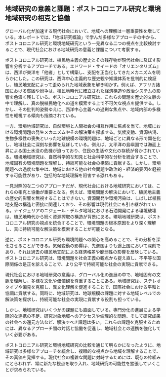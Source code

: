## 地域研究の意義と課題：ポストコロニアル研究と環境地域研究の相克と協働

グローバル化が加速する現代社会において、地域への理解は一層重要性を増している。本レポートでは、「地域研究概論」で学んだ多様なアプローチの中から、ポストコロニアル研究と環境地域研究という一見異なる二つの視点を比較検討することで、現代社会における地域研究の意義と課題について考察する。

ポストコロニアル研究は、植民地主義の歴史とその残存物が現代社会に及ぼす影響を分析するアプローチである。エドワード・サイードの『オリエンタリズム』は、西洋が東洋を「他者」として構築し、支配を正当化してきたメカニズムを明らかにした。この研究は、西洋中心主義的な歴史観や知識体系を批判的に検証し、植民地支配によって歪められた地域表象を解き明かす。例えば、アフリカ諸国における貧困や紛争は、植民地時代に確立された経済構造や政治システムの影響を色濃く残している。ポストコロニアル研究は、これらの問題を歴史的文脈の中で理解し、真の脱植民地化への道を模索する上で不可欠な視点を提供する。しかし、その批判的姿勢ゆえに、西洋中心主義への過剰な焦点や、地域内部の多様性を軽視する傾向も指摘されている。

一方、環境地域研究は、自然環境と人間社会の相互作用に焦点を当て、地域における環境問題の発生メカニズムやその解決策を探求する。気候変動、資源枯渇、生物多様性の喪失といった地球規模の環境問題は、地域ごとに異なる形で顕在化し、地域社会に深刻な影響を及ぼしている。例えば、太平洋の島嶼国では海面上昇による国土水没の危機が迫っており、住民の生活や文化の存続が脅かされている。環境地域研究は、自然科学的な知見と社会科学的な分析を統合することで、地域固有の環境問題を理解し、持続可能な社会の構築に貢献する。しかし、環境問題への過度な集中は、地域における他の社会問題や政治的・経済的要因を軽視する可能性があり、包括的な地域理解を阻害する恐れもある。

一見対照的な二つのアプローチだが、現代社会における地域研究においては、これらの相克と協働が重要となる。例えば、環境問題の解決において、植民地主義の歴史的影響を無視することはできない。資源開発や環境汚染は、しばしば植民地支配の構造と密接に関連しており、その影響は現代社会にも引き継がれている。ナイジェリアのニジェール・デルタ地域における石油開発による環境破壊は、植民地時代から続く資源搾取の構造が背景にある。環境地域研究は、ポストコロニアル研究の視点を統合することで、環境問題の根本原因をより深く理解し、真に持続可能な解決策を模索することが可能となる。

逆に、ポストコロニアル研究も環境問題への関心を高めることで、その分析を深化させることができる。気候変動の影響は、先進国よりも途上国において深刻であり、それは過去の植民地支配による経済格差や脆弱性の影響を反映している。ポストコロニアル研究は、環境問題を社会正義の観点から捉え直し、不平等な国際関係の是正を訴えることで、より公平で持続可能な社会の実現に貢献できる。

現代社会における地域研究の意義は、グローバル化の進展の中で、地域固有の文脈を理解し、多様な文化や価値観を尊重することにある。地域研究は、ステレオタイプや偏見を克服し、異文化理解を促進することで、国際社会における平和と協調に貢献する。同時に、地域研究は、地球規模の課題に対する地域レベルでの解決策を探求し、持続可能な社会の実現に貢献する役割も担っている。

しかし、地域研究はいくつかの課題にも直面している。専門分化の進展による学際的な連携の不足、研究対象地域へのアクセスや倫理的な問題、そして研究成果の社会への還元方法など、解決すべき課題は多い。これらの課題を克服するためには、異なるアプローチ間の対話と協働を促進し、地域社会との連携を強化していく必要がある。

ポストコロニアル研究と環境地域研究の比較を通じて明らかになったように、地域研究は多様なアプローチを統合し、複眼的な視点から地域を理解することで、その真価を発揮する。現代社会の複雑な問題に対峙するためには、既存の枠組みにとらわれず、常に新たな視点を取り入れ、地域研究の可能性を拡張していくことが求められている。
